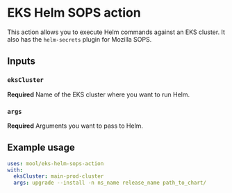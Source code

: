 # EKS Helm SOPS action

This action allows you to execute Helm commands against an EKS cluster. It also
has the `helm-secrets` plugin for Mozilla SOPS.

## Inputs

### `eksCluster`

**Required** Name of the EKS cluster where you want to run Helm.

### `args`

**Required** Arguments you want to pass to Helm.

## Example usage

```yaml
uses: mool/eks-helm-sops-action
with:
  eksCluster: main-prod-cluster
  args: upgrade --install -n ns_name release_name path_to_chart/
```
